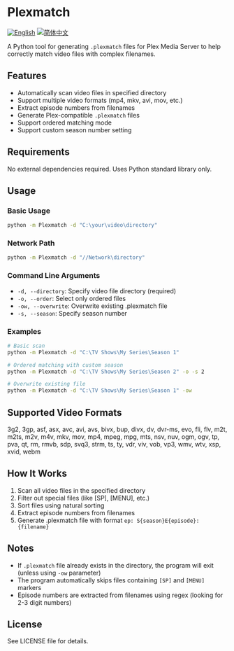 # Plexmatch

[![English](https://img.shields.io/badge/docs-English-blue)](./README.md) [![简体中文](https://img.shields.io/badge/docs-简体中文-yellow)](./docs/README.zh-CN.md)

A Python tool for generating `.plexmatch` files for Plex Media Server to help correctly match video files with complex filenames.

## Features

- Automatically scan video files in specified directory
- Support multiple video formats (mp4, mkv, avi, mov, etc.)
- Extract episode numbers from filenames
- Generate Plex-compatible `.plexmatch` files
- Support ordered matching mode
- Support custom season number setting

## Requirements

No external dependencies required. Uses Python standard library only.

## Usage

### Basic Usage

```bash
python -m Plexmatch -d "C:\your\video\directory"
```

### Network Path

```bash
python -m Plexmatch -d "//Network\directory"
```

### Command Line Arguments

- `-d, --directory`: Specify video file directory (required)
- `-o, --order`: Select only ordered files
- `-ow, --overwrite`: Overwrite existing .plexmatch file
- `-s, --season`: Specify season number

### Examples

```bash
# Basic scan
python -m Plexmatch -d "C:\TV Shows\My Series\Season 1"

# Ordered matching with custom season
python -m Plexmatch -d "C:\TV Shows\My Series\Season 2" -o -s 2

# Overwrite existing file
python -m Plexmatch -d "C:\TV Shows\My Series\Season 1" -ow
```

## Supported Video Formats

3g2, 3gp, asf, asx, avc, avi, avs, bivx, bup, divx, dv, dvr-ms, evo, fli, flv, m2t, m2ts, m2v, m4v, mkv, mov, mp4, mpeg, mpg, mts, nsv, nuv, ogm, ogv, tp, pva, qt, rm, rmvb, sdp, svq3, strm, ts, ty, vdr, viv, vob, vp3, wmv, wtv, xsp, xvid, webm

## How It Works

1. Scan all video files in the specified directory
2. Filter out special files (like [SP], [MENU], etc.)
3. Sort files using natural sorting
4. Extract episode numbers from filenames
5. Generate .plexmatch file with format `ep: S{season}E{episode}: {filename}`

## Notes

- If `.plexmatch` file already exists in the directory, the program will exit (unless using `-ow` parameter)
- The program automatically skips files containing `[SP]` and `[MENU]` markers
- Episode numbers are extracted from filenames using regex (looking for 2-3 digit numbers)

## License

See LICENSE file for details.
